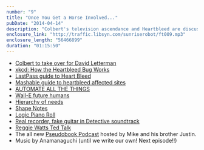 ```yaml
---
number: "9"
title: "Once You Get a Horse Involved..."
pubDate: "2014-04-14"
description: "Colbert's television ascendance and Heartbleed are discussed, before those topics give way to talk of humanity's future in the form of robots and automation. Also, what will sheet music look like in a hundred years?"
enclosure_link: "http://traffic.libsyn.com/sunriserobot/ft009.mp3"
enclosure_length: "56466899"
duration: "01:15:50"
---
```

- [Colbert to take over for David Letterman](http://variety.com/2014/tv/news/stephen-colbert-to-replace-david-letterman-1201155423/)
- [xkcd: How the Heartbleed Bug Works](http://xkcd.com/1354/)
- [LastPass guide to Heart Bleed](http://blog.lastpass.com/2014/04/lastpass-now-checks-if-your-sites-are.html)
- [Mashable guide to heartbleed affected sites](http://mashable.com/2014/04/09/heartbleed-bug-websites-affected/)
- [AUTOMATE ALL THE THINGS](http://www.getchef.com/blog/wp-content/uploads/2012/02/automate-all-the-things.png)
- [Wall-E future humans](http://www.readpt.com/wp-content/uploads/2014/01/Wall-E-2.jpg)
- [Hierarchy of needs](http://www.timemachinego.com/linkmachinego/wordpress/wp-content/uploads/2013/09/hierarchy-of-needs-wifi.jpg)
- [Shape Notes](http://en.wikipedia.org/wiki/Shape_note)
- [Logic Piano Roll](/content/images/2014/Apr/LogicPianoRoll.png)
- [Real recorder, fake guitar in Detective soundtrack](http://michaeledwards.bandcamp.com/track/gentlemen-want-to-take-a-look-out-here)
- [Reggie Watts Ted Talk](http://www.ted.com/talks/reggie_watts_disorients_you_in_the_most_entertaining_way)
- The all new [Pseudobook Podcast](http://pseudobookpodcast.com) hosted by Mike and his brother Justin.
- Music by Anamanaguchi (until we write our own! Next episode!!)
